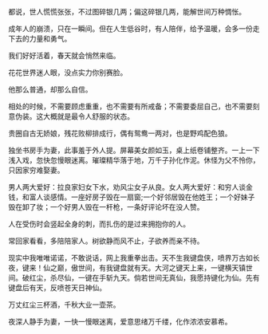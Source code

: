 都说，世人慌慌张张，不过图碎银几两；偏这碎银几两，能解世间万种惆怅。

成年人的崩溃，只在一瞬间。但在人生低谷时，有人陪伴，给予温暖，会多一份走下去的力量和勇气。

我们好好活着，春天就会悄然来临。

花花世界迷人眼，没点实力你别赛脸。

他那么普通，却那么自信。

相处的时候，不需要顾虑重重，也不需要有所戒备；不需要委屈自己，也不需要刻意伪装。这大概就是最令人舒服的状态。

贵圈自古无娇娘，残花败柳排成行，偶有鸳鸯一两对，也是野鸡配色狼。

独坐书房手为妻，此事羞于外人提。屏幕美女颜如玉，桌上纸卷铺整齐。一上一下浅入戏，忽快忽慢眼迷离。璀璨精华落于地，万千子孙化作泥。休怪为父不怜你，只因家穷难娶妻。

男人两大爱好：拉良家妇女下水，劝风尘女子从良。女人两大爱好：和穷人谈金钱，和富人谈感情。一座好房子毁在一扇窗;一个好邻居毁在他姓王；一个好妹子毁在卸了妆；一个好男人毁在一杆枪，一条好评论坏在没人赞。

人在受伤时会竖起全身的刺，而扎伤的是过来拥抱你的人。

常回家看看，多陪陪家人。树欲静而风不止，子欲养而亲不待。

现实中我唯唯诺诺，不敢说话，网上我重拳出击。天不生我键盘侠，喷界万古如长夜，键来！仙之巅，傲世间，有我键盘就有天。大河之键天上来，一键横天镇世间。破红尘，杀尽仙，一键在手斩九天。倘若世间无真仙，我愿持键化为仙。先有键盘后有天，反喷苍天日神仙。

万丈红尘三杯酒，千秋大业一壶茶。

夜深人静手为妻，一快一慢眼迷离，爱意思绪万千缕，化作浓浓安慕希。